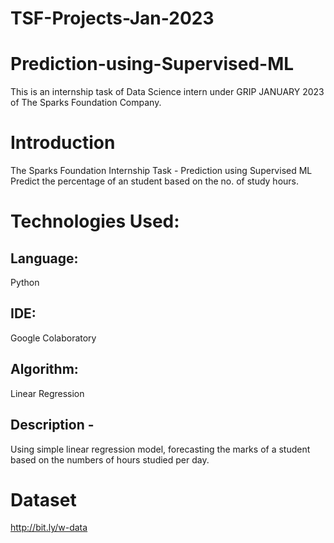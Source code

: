 # TSF-Projects-Jan-2023

# Prediction-using-Supervised-ML
This is an internship task of Data Science intern under GRIP JANUARY 2023 of The Sparks Foundation Company.

# Introduction
The Sparks Foundation Internship Task - Prediction using Supervised ML
Predict the percentage of an student based on the no. of study hours.

# Technologies Used:

## Language:
Python

## IDE:
Google Colaboratory

## Algorithm:
Linear Regression

## Description -
Using simple linear regression model, forecasting the marks of a student based on the numbers of hours studied per day.

# Dataset
http://bit.ly/w-data

